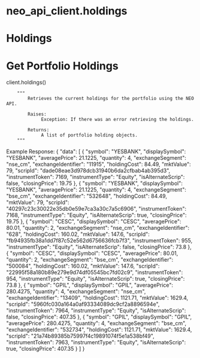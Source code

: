 # neo_api_client.holdings


# **Holdings**

# Get Portfolio Holdings
client.holdings()

        """
            Retrieves the current holdings for the portfolio using the NEO API.

            Raises:
                 Exception: If there was an error retrieving the holdings.

            Returns:
                 A list of portfolio holding objects.
        """

Example Response:
                {
                  "data": [
                    {
                      "symbol": "YESBANK",
                      "displaySymbol": "YESBANK",
                      "averagePrice": 21.1225,
                      "quantity": 4,
                      "exchangeSegment": "nse_cm",
                      "exchangeIdentifier": "11915",
                      "holdingCost": 84.49,
                      "mktValue": 79,
                      "scripId": "dade08eae3d978dcb31940b6da2cfbab4ab395d3",
                      "instrumentToken": 7169,
                      "instrumentType": "Equity",
                      "isAlternateScrip": false,
                      "closingPrice": 19.75
                    },
                    {
                      "symbol": "YESBANK",
                      "displaySymbol": "YESBANK",
                      "averagePrice": 21.1225,
                      "quantity": 4,
                      "exchangeSegment": "bse_cm",
                      "exchangeIdentifier": "532648",
                      "holdingCost": 84.49,
                      "mktValue": 79,
                      "scripId": "40297c23c30022e35db0e59e7ca3a30c7a5c6906",
                      "instrumentToken": 7168,
                      "instrumentType": "Equity",
                      "isAlternateScrip": true,
                      "closingPrice": 19.75
                    },
                    {
                      "symbol": "CESC",
                      "displaySymbol": "CESC",
                      "averagePrice": 80.01,
                      "quantity": 2,
                      "exchangeSegment": "nse_cm",
                      "exchangeIdentifier": "628",
                      "holdingCost": 160.02,
                      "mktValue": 147.6,
                      "scripId": "fb94935fb38a1dd7f87c52e562d6756636fcb7f3",
                      "instrumentToken": 955,
                      "instrumentType": "Equity",
                      "isAlternateScrip": false,
                      "closingPrice": 73.8
                    },
                    {
                      "symbol": "CESC",
                      "displaySymbol": "CESC",
                      "averagePrice": 80.01,
                      "quantity": 2,
                      "exchangeSegment": "bse_cm",
                      "exchangeIdentifier": "500084",
                      "holdingCost": 160.02,
                      "mktValue": 147.6,
                      "scripId": "22995f58a180b89e279e9d74df05545bc7fd02c9",
                      "instrumentToken": 954,
                      "instrumentType": "Equity",
                      "isAlternateScrip": true,
                      "closingPrice": 73.8
                    },
                    {
                      "symbol": "GPIL",
                      "displaySymbol": "GPIL",
                      "averagePrice": 280.4275,
                      "quantity": 4,
                      "exchangeSegment": "nse_cm",
                      "exchangeIdentifier": "13409",
                      "holdingCost": 1121.71,
                      "mktValue": 1629.4,
                      "scripId": "5960fc030a164a0af93334089dc9cf2a8896594e",
                      "instrumentToken": 7964,
                      "instrumentType": "Equity",
                      "isAlternateScrip": false,
                      "closingPrice": 407.35
                    },
                    {
                      "symbol": "GPIL",
                      "displaySymbol": "GPIL",
                      "averagePrice": 280.4275,
                      "quantity": 4,
                      "exchangeSegment": "bse_cm",
                      "exchangeIdentifier": "532734",
                      "holdingCost": 1121.71,
                      "mktValue": 1629.4,
                      "scripId": "21a74b89385b75997f4c19891074f5e1a538bf49",
                      "instrumentToken": 7963,
                      "instrumentType": "Equity",
                      "isAlternateScrip": true,
                      "closingPrice": 407.35
                    }
                  ]
                }